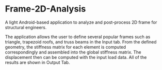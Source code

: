 # Frame-2D-Analysis
A light Android-based application to analyze and post-process 2D frame for structural engineers.

The application allows the user to define several popular frames such as triangle, trapezoid roofs, and truss beams in the Input tab. From the defined geometry, the stiffness matrix for each element is computed correspondingly and assembled into the global stiffness matrix. The displacement then can be computed with the input load data. All of the results are shown in Output Tab.
